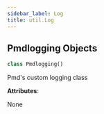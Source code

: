 ```yaml
---
sidebar_label: Log
title: util.Log
---
```


## Pmdlogging Objects

```python
class Pmdlogging()
```

Pmd&#x27;s custom logging class

**Attributes**:

  None

